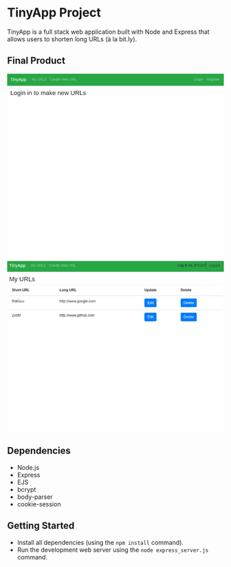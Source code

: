 # TinyApp Project

TinyApp is a full stack web application built with Node and Express that allows users to shorten long URLs (à la bit.ly).

## Final Product

!["screenshot before login"](https://github.com/JIAQI13/tinyapp/blob/main/doc/login_emapty%20user.png)
!["screenshot after login"](https://github.com/JIAQI13/tinyapp/blob/main/doc/localhost_8080_urls.png)

## Dependencies

- Node.js
- Express
- EJS
- bcrypt
- body-parser
- cookie-session

## Getting Started

- Install all dependencies (using the `npm install` command).
- Run the development web server using the `node express_server.js` command.